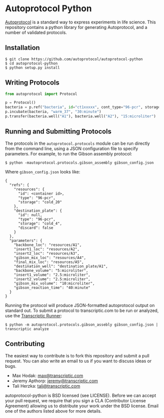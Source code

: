# Autoprotocol Python

[Autoprotocol](https://www.autoprotocol.org) is a standard way to express
experiments in life science. This repository contains a python library for
generating Autoprotocol, and a number of validated protocols.

## Installation

    $ git clone https://github.com/autoprotocol/autoprotocol-python
    $ cd autoprotocol-python
    $ python setup.py install

## Writing Protocols

```python
from autoprotocol import Protocol

p = Protocol()
bacteria = p.ref("bacteria", id="ct1xxxxx", cont_type="96-pcr", storage="cold_4")
p.incubate(bacteria, "warm_37", "30:minute")
p.transfer(bacteria.well("A1"), bacteria.well("A2"), "15:microliter")
```

## Running and Submitting Protocols
The protocols in the `autoprotocol.protocols` module can be run directly from
the command line, using a JSON configuration file to specify parameters. For
example, to run the Gibson assembly protocol:

    $ python -mautoprotocol.protocols.gibson_assembly gibson_config.json

Where `gibson_config.json` looks like:
```
{
  "refs": {
    "resources": {
      "id": <container id>,
      "type": "96-pcr",
      "storage": "cold_20"
    },
    "destination_plate": {
      "id": null,
      "type": "96-pcr",
      "storage": "cold_4",
      "discard": false
    }
  },
  "parameters": {
    "backbone_loc": "resources/A1",
    "insert1_loc": "resources/A2",
    "insert2_loc": "resources/A3",
    "gibson_mix_loc": "resources/A4",
    "final_mix_loc": "resources/A5",
    "destination_well": "destination_plate/A1",
    "backbone_volume": "5:microliter",
    "insert1_volume": "2.5:microliter",
    "insert2_volume": "2.5:microliter",
    "gibson_mix_volume": "10:microliter",
    "gibson_reaction_time": "40:minute"
  }
}
```

Running the protocol will produce JSON-formatted autoprotocol output on
standard out. To submit a protocol to transcriptic.com to be run or analyzed,
use the [Transcriptic Runner](/transcriptic/runner):

    $ python -m autoprotocol.protocols.gibson_assebly gibson_config.json | transcriptic analyze

## Contributing

The easiest way to contribute is to fork this repository and submit a pull
request.  You can also write an email to us if you want to discuss ideas or
bugs.

- Max Hodak: max@transcriptic.com
- Jeremy Apthorp: jeremy@transcriptic.com
- Tali Herzka: tali@transcriptic.com

autoprotocol-python is BSD licensed (see LICENSE). Before we can accept your
pull request, we require that you sign a CLA (Contributor License Agreement)
allowing us to distribute your work under the BSD license. Email one of the
authors listed above for more details.
